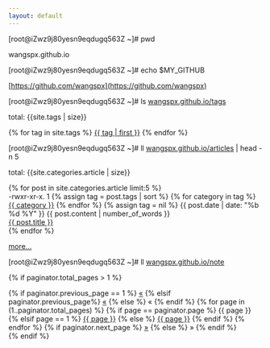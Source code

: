 ```yaml
---
layout: default
---
```


[root@iZwz9j80yesn9eqdugq563Z ~]# pwd

wangspx.github.io

[root@iZwz9j80yesn9eqdugq563Z ~]# echo $MY_GITHUB

[https://github.com/wangspx](https://github.com/wangspx)

[root@iZwz9j80yesn9eqdugq563Z ~]# ls <a href="{{ site.url }}/articles">wangspx.github.io/tags</a>

<div>
    <p>total: {{site.tags | size}}</p>
    <p>
    {% for tag in site.tags %}
        <a class="post-tags-item" href="{{ page.url }}?keyword={{ tag | first }}">{{ tag | first }}</a>
    {% endfor %}
    </p>
</div>

[root@iZwz9j80yesn9eqdugq563Z ~]# ll <a href="{{ site.url }}/articles">wangspx.github.io/articles</a> <span> | head -n 5</span>

<div>
    <p>total: {{site.categories.article | size}}</p>
    {% for post in site.categories.article limit:5 %}
        <div class="row">
            <div class="col pr-0">
                <span>-rwxr-xr-x. 1 </span>
                <span>
                    {% assign tag = post.tags | sort %}
                        {% for category in tag %}
                         <span><a href="{{ site.url }}category/#{{ category }}" class="reserved">{{ category }}</a> </span>
                        {% endfor %}
                    {% assign tag = nil %}
                </span>
                <span class="float-right text-right">{{ post.date | date: "%b %d %Y" }}</span>
                <span class="px-3 float-right text-right">{{ post.content | number_of_words }}</span>
            </div>
            <div class="col-8"><a class="post-link" href="{{ site.url }}{{ post.url }}">{{ post.title }}</a></div>
        </div>
    {% endfor %}
    <p><a href="">more...</a></p>
</div>

[root@iZwz9j80yesn9eqdugq563Z ~]# ll <a href="{{ site.url }}/articles">wangspx.github.io/note</a>

  {% if paginator.total_pages > 1 %}
  <div class="pagination">
    {% if paginator.previous_page == 1 %}
    <a href="{{ '/' | prepend: site.baseurl | replace: '//', '/' }}" class="page-item">&laquo;</a>
    {% elsif paginator.previous_page%}
    <a href="{{ paginator.previous_page_path | prepend: site.baseurl | replace: '//', '/' }}" class="page-item">&laquo;</a>
    {% else %}
    <span class="page-item">&laquo;</span>
    {% endif %} {% for page in (1..paginator.total_pages) %} {% if page == paginator.page %}
    <span class="page-item">{{ page }}</span>
    {% elsif page == 1 %}
    <a href="{{ '/' | prepend: site.baseurl | replace: '//', '/' }}" class="page-item">{{ page }}</a>
    {% else %}
    <a href="{{ site.paginate_path | prepend: site.baseurl | replace: '//', '/' | replace: ':num', page }}" class="page-item">{{ page }}</a>
    {% endif %} {% endfor %} {% if paginator.next_page %}
    <a href="{{ paginator.next_page_path | prepend: site.baseurl | replace: '//', '/' }}" class="page-item">&raquo;</a>
    {% else %}
    <span class="page-item">&raquo;</span>
    {% endif %}
  </div>
  {% endif %}



